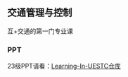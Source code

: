## 交通管理与控制

互+交通的第一门专业课

### PPT

23级PPT请看：[Learning-In-UESTC仓库](https://github.com/1538-art/Learning-In-UESTC/tree/main/3-%E5%A4%A7%E4%BA%8C%E4%B8%8A/%E4%BA%92%2B/%E4%BA%A4%E9%80%9A%E7%AE%A1%E7%90%86%E4%B8%8E%E6%8E%A7%E5%88%B6ppt)
